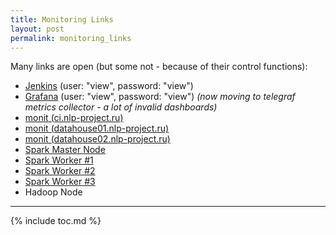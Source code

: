 ```yaml
---
title: Monitoring Links
layout: post
permalink: monitoring_links
---
```

Many links are open (but some not - because of their control functions):

* [Jenkins](http://ci.nlp-project.ru:8080) (user: "view", password: "view")
* [Grafana](http://ci.nlp-project.ru:8081) (user: "view", password: "view") _(now moving to telegraf metrics collector - a lot of invalid dashboards)_
* [monit (ci.nlp-project.ru)](http://ci.nlp-project.ru:3000)
* [monit (datahouse01.nlp-project.ru)](http://datahouse01.nlp-project.ru:3000)
* [monit (datahouse02.nlp-project.ru)](http://datahouse02.nlp-project.ru:3000)
* [Spark Master Node](http://ci.nlp-project.ru:8090)
* [Spark Worker #1](http://ci.nlp-project.ru:8091)
* [Spark Worker #2](http://datahouse01.nlp-project.ru:8091)
* [Spark Worker #3](http://datahouse02.nlp-project.ru:8091)
* Hadoop Node

---
{% include toc.md %}
